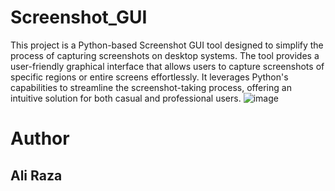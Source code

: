 # Screenshot_GUI
This project is a Python-based Screenshot GUI tool designed to simplify the process of capturing screenshots on desktop systems. The tool provides a user-friendly graphical interface that allows users to capture screenshots of specific regions or entire screens effortlessly. It leverages Python's capabilities to streamline the screenshot-taking process, offering an intuitive solution for both casual and professional users.
![image](https://github.com/Ali-Raza-235/Screenshot_GUI/assets/167517983/cbbb112c-2610-426d-9050-8e9784b0efff)

# Author
## Ali Raza
